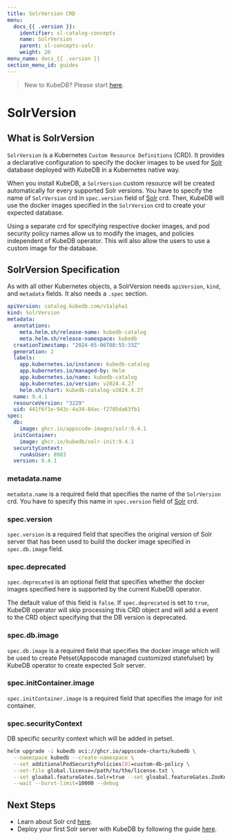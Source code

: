 ```yaml
---
title: SolrVersion CRD
menu:
  docs_{{ .version }}:
    identifier: sl-catalog-concepts
    name: SolrVersion
    parent: sl-concepts-solr
    weight: 20
menu_name: docs_{{ .version }}
section_menu_id: guides
---
```


> New to KubeDB? Please start [here](/docs/README.md).

# SolrVersion

## What is SolrVersion

`SolrVersion` is a Kubernetes `Custom Resource Definitions` (CRD). It provides a declarative configuration to specify the docker images to be used for [Solr](https://solr.apache.org/) database deployed with KubeDB in a Kubernetes native way.

When you install KubeDB, a `SolrVersion` custom resource will be created automatically for every supported Solr versions. You have to specify the name of `SolrVersion` crd in `spec.version` field of [Solr](/docs/guides/solr/concepts/solr.md) crd. Then, KubeDB will use the docker images specified in the `SolrVersion` crd to create your expected database.

Using a separate crd for specifying respective docker images, and pod security policy names allow us to modify the images, and policies independent of KubeDB operator. This will also allow the users to use a custom image for the database.

## SolrVersion Specification

As with all other Kubernetes objects, a SolrVersion needs `apiVersion`, `kind`, and `metadata` fields. It also needs a `.spec` section.

```yaml
apiVersion: catalog.kubedb.com/v1alpha1
kind: SolrVersion
metadata:
  annotations:
    meta.helm.sh/release-name: kubedb-catalog
    meta.helm.sh/release-namespace: kubedb
  creationTimestamp: "2024-05-06T08:55:33Z"
  generation: 2
  labels:
    app.kubernetes.io/instance: kubedb-catalog
    app.kubernetes.io/managed-by: Helm
    app.kubernetes.io/name: kubedb-catalog
    app.kubernetes.io/version: v2024.4.27
    helm.sh/chart: kubedb-catalog-v2024.4.27
  name: 9.4.1
  resourceVersion: "3229"
  uid: 441f6f1e-943c-4a34-84ac-f2705da63fb1
spec:
  db:
    image: ghcr.io/appscode-images/solr:9.4.1
  initContainer:
    image: ghcr.io/kubedb/solr-init:9.4.1
  securityContext:
    runAsUser: 8983
  version: 9.4.1
```

### metadata.name

`metadata.name` is a required field that specifies the name of the `SolrVersion` crd. You have to specify this name in `spec.version` field of [Solr](/docs/guides/solr/concepts/solr.md) crd.


### spec.version

`spec.version` is a required field that specifies the original version of Solr server that has been used to build the docker image specified in `spec.db.image` field.

### spec.deprecated

`spec.deprecated` is an optional field that specifies whether the docker images specified here is supported by the current KubeDB operator.

The default value of this field is `false`. If `spec.deprecated` is set to `true`, KubeDB operator will skip processing this CRD object and will add a event to the CRD object specifying that the DB version is deprecated.

### spec.db.image

`spec.db.image` is a required field that specifies the docker image which will be used to create Petset(Appscode managed customized statefulset) by KubeDB operator to create expected Solr server.

### spec.initContainer.image

`spec.initContainer.image` is a required field that specifies the image for init container.

### spec.securityContext

DB specific security context which will be added in petset.

```bash
helm upgrade -i kubedb oci://ghcr.io/appscode-charts/kubedb \
  --namespace kubedb --create-namespace \
  --set additionalPodSecurityPolicies[0]=custom-db-policy \
  --set-file global.license=/path/to/the/license.txt \
  --set gloabal.featureGates.Solr=true --set gloabal.featureGates.ZooKeeper=true \
  --wait --burst-limit=10000 --debug
```

## Next Steps

- Learn about Solr crd [here](/docs/guides/solr/concepts/solr.md).
- Deploy your first Solr server with KubeDB by following the guide [here](/docs/guides/solr/quickstart/overview/index.md).
